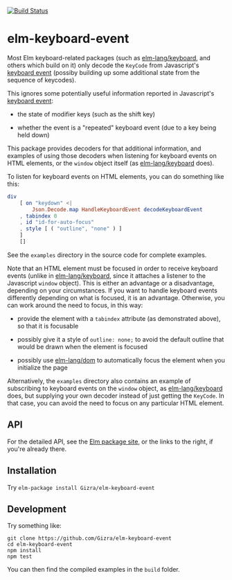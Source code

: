 [![Build Status](https://travis-ci.org/Gizra/elm-keyboard-event.svg?branch=master)](https://travis-ci.org/Gizra/elm-keyboard-event)

# elm-keyboard-event

Most Elm keyboard-related packages (such as [elm-lang/keyboard][keyboard-pkg], and
others which build on it) only decode the `KeyCode` from Javascript's
[keyboard event][keyboard-event] (possiby building up some additional state from the
sequence of keycodes).

[keyboard-pkg]: http://package.elm-lang.org/packages/elm-lang/keyboard/latest
[keyboard-event]: https://developer.mozilla.org/en-US/docs/Web/API/KeyboardEvent

This ignores some potentially useful information reported in Javascript's
[keyboard event][keyboard-event]:

  * the state of modifier keys (such as the shift key)

  * whether the event is a "repeated" keyboard event (due to a key being held
    down)

This package provides decoders for that additional information, and examples
of using those decoders when listening for keyboard events on HTML elements,
or the `window` object itself (as [elm-lang/keyboard][keyboard-pkg] does).

To listen for keyboard events on HTML elements, you can do something like this:

```elm
div
    [ on "keydown" <|
        Json.Decode.map HandleKeyboardEvent decodeKeyboardEvent
    , tabindex 0
    , id "id-for-auto-focus"
    , style [ ( "outline", "none" ) ]
    ]
    []

```
See the `examples` directory in the source code for complete examples.

Note that an HTML element must be focused in order to receive keyboard events
(unlike in [elm-lang/keyboard][keyboard-pkg], since it attaches a listener to the
Javascript `window` object). This is either an advantage or a disadvantage,
depending on your circumstances. If you want to handle keyboard events
differently depending on what is focused, it is an advantage. Otherwise, you
can work around the need to focus, in this way:

  * provide the element with a `tabindex` attribute (as demonstrated above),
    so that it is focusable

  * possibly give it a style of `outline: none;` to avoid the default outline
    that would be drawn when the element is focused

  * possibly use [elm-lang/dom][dom-package] to automatically focus the element when
    you initialize the page

[dom-package]: http://package.elm-lang.org/packages/elm-lang/dom/latest

Alternatively, the `examples` directory also contains an example of subscribing
to keyboard events on the `window` object, as [elm-lang/keyboard][keyboard-pkg] does, but
supplying your own decoder instead of just getting the `KeyCode`. In that case,
you can avoid the need to focus on any particular HTML element.

## API

For the detailed API, see the
[Elm package site](http://package.elm-lang.org/packages/Gizra/elm-keyboard-event/latest),
or the links to the right, if you're already there.

## Installation

Try `elm-package install Gizra/elm-keyboard-event`

## Development

Try something like:

    git clone https://github.com/Gizra/elm-keyboard-event
    cd elm-keyboard-event
    npm install
    npm test

You can then find the compiled examples in the `build` folder.
